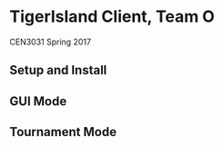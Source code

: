 # TigerIsland Client, Team O
CEN3031 Spring 2017

## Setup and Install


## GUI Mode


## Tournament Mode
